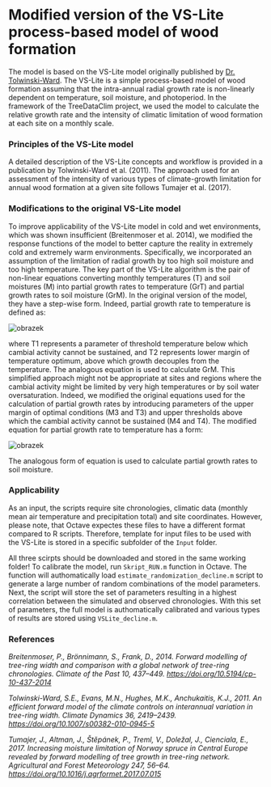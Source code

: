 # Modified version of the VS-Lite process-based model of wood formation 

The model is based on the VS-Lite model originally published by [Dr. Tolwinski-Ward](https://www.suztw.com/). The VS-Lite is a simple process-based model of wood formation assuming that the intra-annual radial growth rate is non-linearly dependent on temperature, soil moisture, and photoperiod. In the framework of the TreeDataClim project, we used the model to calculate the relative growth rate and the intensity of climatic limitation of wood formation at each site on a monthly scale.

### Principles of the VS-Lite model
A detailed description of the VS-Lite concepts and workflow is provided in a publication by Tolwinski-Ward et al. (2011). The approach used for an assessment of the intensity of various types of climate-growth limitation for annual wood formation at a given site follows Tumajer et al. (2017).

### Modifications to the original VS-Lite model
To improve applicability of the VS-Lite model in cold and wet environments, which was shown insufficient (Breitenmoser et al. 2014), we modified the response functions of the model to better capture the reality in extremely cold and extremely warm environments. Specifically, we incorporated an assumption of the limitation of radial growth by too high soil moisture and too high temperature. The key part of the VS-Lite algorithm is the pair of non-linear equations converting monthly temperatures (T) and soil moistures (M) into partial growth rates to temperature (GrT) and partial growth rates to soil moisture (GrM). In the original version of the model, they have a step-wise form. Indeed, partial growth rate to temperature is defined as: 

![obrazek](https://user-images.githubusercontent.com/25429975/235633230-8a457e73-59ab-4061-983d-ac4bd05d13b0.png)

where T1 represents a parameter of threshold temperature below which cambial activity cannot be sustained, and T2 represents lower margin of temperature optimum, above which growth decouples from the temperature. The analogous equation is used to calculate GrM. This simplified approach might not be appropriate at sites and regions where the cambial activity might be limited by very high temperatures or by soil water oversaturation. Indeed, we modified the original equations used for the calculation of partial growth rates by introducing parameters of the upper margin of optimal conditions (M3 and T3) and upper thresholds above which the cambial activity cannot be sustained (M4 and T4). The modified equation for partial growth rate to temperature has a form: 

![obrazek](https://user-images.githubusercontent.com/25429975/235633135-add0da4c-e62b-45d6-a990-f2f7d88dcd0c.png)

The analogous form of equation is used to calculate partial growth rates to soil moisture.

### Applicability
As an input, the scripts require site chronologies, climatic data (monthly mean air temperature and precipitation total) and site coordinates. However, please note, that Octave expectes these files to have a different format compared to R scripts. Therefore, template for input files to be used with the VS-Lite is stored in a specific subfolder of the `Input` folder. 

All three scirpts should be downloaded and stored in the same working folder! To calibrate the model, run `Skript_RUN.m` function in Octave. The function will authomatically load `estimate_randomization_decline.m` script to generate a large number of random combinations of the model parameters. Next, the script will store the set of parameters resulting in a highest correlation between the simulated and observed chronologies. With this set of parameters, the full model is authomatically calibrated and various types of results are stored using `VSLite_decline.m`.

### References
*Breitenmoser, P., Brönnimann, S., Frank, D., 2014. Forward modelling of tree-ring width and comparison with a global network of tree-ring chronologies. Climate of the Past 10, 437–449. https://doi.org/10.5194/cp-10-437-2014*

*Tolwinski-Ward, S.E., Evans, M.N., Hughes, M.K., Anchukaitis, K.J., 2011. An efficient forward model of the climate controls on interannual variation in tree-ring width. Climate Dynamics 36, 2419–2439. https://doi.org/10.1007/s00382-010-0945-5*

*Tumajer, J., Altman, J., Štěpánek, P., Treml, V., Doležal, J., Cienciala, E., 2017. Increasing moisture limitation of Norway spruce in Central Europe revealed by forward modelling of tree growth in tree-ring network. Agricultural and Forest Meteorology 247, 56–64. https://doi.org/10.1016/j.agrformet.2017.07.015*
